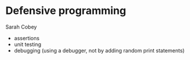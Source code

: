 # Defensive programming

Sarah Cobey

- assertions
- unit testing
- debugging (using a debugger, not by adding random print statements)

